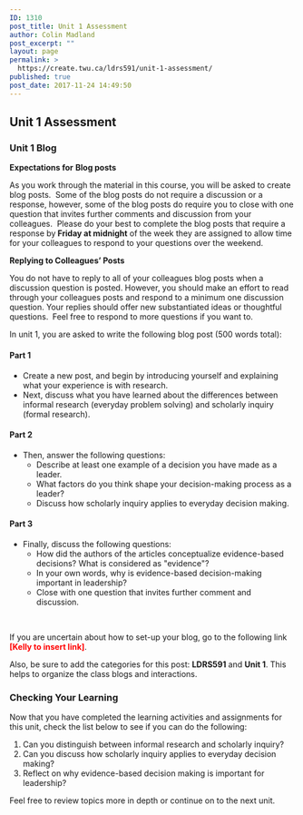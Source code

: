 ```yaml
---
ID: 1310
post_title: Unit 1 Assessment
author: Colin Madland
post_excerpt: ""
layout: page
permalink: >
  https://create.twu.ca/ldrs591/unit-1-assessment/
published: true
post_date: 2017-11-24 14:49:50
---
```

<h2>Unit 1 Assessment</h2>
<h3>Unit 1 Blog</h3>
<strong>Expectations for</strong> <strong>Blog posts</strong>

As you work through the material in this course, you will be asked to create blog posts.  Some of the blog posts do not require a discussion or a response, however, some of the blog posts do require you to close with one question that invites further comments and discussion from your colleagues.  Please do your best to complete the blog posts that require a response by<strong> Friday at midnight</strong> of the week they are assigned to allow time for your colleagues to respond to your questions over the weekend.

<strong>Replying to Colleagues’ Posts</strong>
<p class="Paragraph">You do not have to reply to all of your colleagues blog posts when a discussion question is posted. However, you should make an effort to read through your colleagues posts and respond to a minimum one discussion question. Your replies should offer new substantiated ideas or thoughtful questions. <strong> </strong>Feel free to respond to more questions if you want to.<strong>   </strong></p>
In unit 1, you are asked to write the following blog post (500 words total):
<h4>Part 1</h4>
<ul>
 	<li>Create a new post, and begin by introducing yourself and explaining what your experience is with research.</li>
 	<li>Next, discuss what you have learned about the differences between informal research (everyday problem solving) and scholarly inquiry (formal research).</li>
</ul>
<h4>Part 2</h4>
<ul>
 	<li>Then, answer the following questions:
<ul>
 	<li>Describe at least one example of a decision you have made as a leader.</li>
 	<li>What factors do you think shape your decision-making process as a leader?</li>
 	<li>Discuss how scholarly inquiry applies to everyday decision making.</li>
</ul>
</li>
</ul>
<h4>Part 3</h4>
<ul>
 	<li>Finally, discuss the following questions:
<ul>
 	<li>How did the authors of the articles conceptualize evidence-based decisions? What is considered as "evidence"?</li>
 	<li>In your own words, why is evidence-based decision-making important in leadership?</li>
 	<li>Close with one question that invites further comment and discussion.</li>
</ul>
</li>
</ul>
&nbsp;

If you are uncertain about how to set-up your blog, go to the following link<span style="color: #ff0000"><strong> [Kelly to insert link]</strong></span>.

Also, be sure to add the categories for this post: <strong>LDRS591</strong> and <strong>Unit 1</strong>. This helps to organize the class blogs and interactions.
<h3>Checking Your Learning</h3>
Now that you have completed the learning activities and assignments for this unit, check the list below to see if you can do the following:
<ol>
 	<li>Can you distinguish between informal research and scholarly inquiry?</li>
 	<li>Can you discuss how scholarly inquiry applies to everyday decision making?</li>
 	<li>Reflect on why evidence-based decision making is important for leadership?</li>
</ol>
Feel free to review topics more in depth or continue on to the next unit.